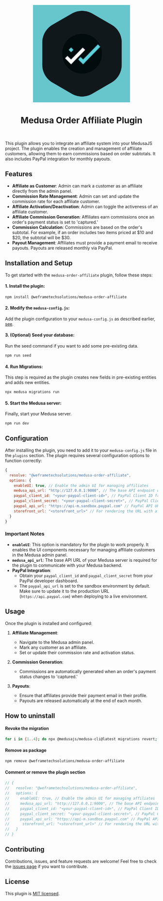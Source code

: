 <div align="center">
  <img src="https://raw.githubusercontent.com/we-frame/medusa-order-affiliate/main/media/medus-order-plugin-logo.png" alt="Magator Logo" width="320">
  <h1>Medusa Order Affiliate Plugin</h1>
</div>
<br>

This plugin allows you to integrate an affiliate system into your MedusaJS project. The plugin enables the creation and management of affiliate customers, allowing them to earn commissions based on order subtotals. It also includes PayPal integration for monthly payouts.

## Features

- **Affiliate as Customer**: Admin can mark a customer as an affiliate directly from the admin panel.
- **Commission Rate Management**: Admin can set and update the commission rate for each affiliate customer.
- **Affiliate Activation/Deactivation**: Admin can toggle the activeness of an affiliate customer.
- **Affiliate Commission Generation**: Affiliates earn commissions once an order's payment status is set to 'captured.'
- **Commission Calculation**: Commissions are based on the order's subtotal. For example, if an order includes two items priced at $10 and $20, the subtotal will be $30.
- **Payout Management**: Affiliates must provide a payment email to receive payouts. Payouts are released monthly via PayPal.

## Installation and Setup

To get started with the `medusa-order-affiliate` plugin, follow these steps:

#### 1. Install the plugin:

```bash
npm install @weframetechsolutions/medusa-order-affiliate
```

#### 2. Modify the `medusa-config.js`:

Add the plugin configuration to your `medusa-config.js` as described earlier, [see](#configuration).

#### 3. (Optional) Seed your database:

Run the seed command if you want to add some pre-existing data.

```bash
npm run seed
```

#### 4. Run Migrations:

This step is required as the plugin creates new fields in pre-existing entities and adds new entities.

```bash
npx medusa migrations run
```

#### 5. Start the Medusa server:

Finally, start your Medusa server.

```bash
npm run dev
```

## Configuration

After installing the plugin, you need to add it to your `medusa-config.js` file in the `plugins` section. The plugin requires several configuration options to function correctly:

```javascript
{
  resolve: "@weframetechsolutions/medusa-order-affiliate",
  options: {
    enableUI: true, // Enable the admin UI for managing affiliates
    medusa_api_url: "http://127.0.0.1:9000", // The base API endpoint of your Medusa server
    paypal_client_id: "<your-paypal-client-id>", // PayPal Client ID from your developer account
    paypal_client_secret: "<your-paypal-client-secret>", // PayPal Client Secret from your developer account
    paypal_api_url: "https://api-m.sandbox.paypal.com" // PayPal API URL (default is set to the sandbox environment),
    storefront_url: "<storefront_url>" // For rendering the URL with affiliate code on affiliate details page.
  }
}
```

### Important Notes

- **`enableUI`**: This option is mandatory for the plugin to work properly. It enables the UI components necessary for managing affiliate customers in the Medusa admin panel.
- **`medusa_api_url`**: The base API URL of your Medusa server is required for the plugin to communicate with your Medusa backend.
- **PayPal Integration**:
  - Obtain your `paypal_client_id` and `paypal_client_secret` from your PayPal developer dashboard.
  - The `paypal_api_url` is set to the sandbox environment by default. Make sure to update it to the production URL (`https://api.paypal.com`) when deploying to a live environment.

## Usage

Once the plugin is installed and configured:

1. **Affiliate Management**:

   - Navigate to the Medusa admin panel.
   - Mark any customer as an affiliate.
   - Set or update their commission rate and activation status.

2. **Commission Generation**:

   - Commissions are automatically generated when an order's payment status changes to 'captured.'

3. **Payouts**:
   - Ensure that affiliates provide their payment email in their profile.
   - Payouts are released automatically at the end of each month.

## How to uninstall

#### Revoke the migration

```bash
for i in {1..4}; do npx @medusajs/medusa-cli@latest migrations revert; done
```

#### Remove as package

```bash
npm remove @weframetechsolutions/medusa-order-affiliate
```

#### Comment or remove the plugin section

```js
// {
//   resolve: "@weframetechsolutions/medusa-order-affiliate",
//   options: {
//     enableUI: true, // Enable the admin UI for managing affiliates
//     medusa_api_url: "http://127.0.0.1:9000", // The base API endpoint of your Medusa server
//     paypal_client_id: "<your-paypal-client-id>", // PayPal Client ID from your developer account
//     paypal_client_secret: "<your-paypal-client-secret>", // PayPal Client Secret from your developer account
//     paypal_api_url: "https://api-m.sandbox.paypal.com" // PayPal API URL (default is set to the sandbox environment)
//      storefront_url: "<storefront_url>" // For rendering the URL with affiliate code on affiliate details page.
//   }
// }
```

## Contributing

Contributions, issues, and feature requests are welcome! Feel free to check the [issues page](https://github.com/we-frame/medusa-order-affiliate/issues) if you want to contribute.

## License

This plugin is [MIT licensed](https://github.com/we-frame/medusa-order-affiliate/blob/main/LICENSE).
